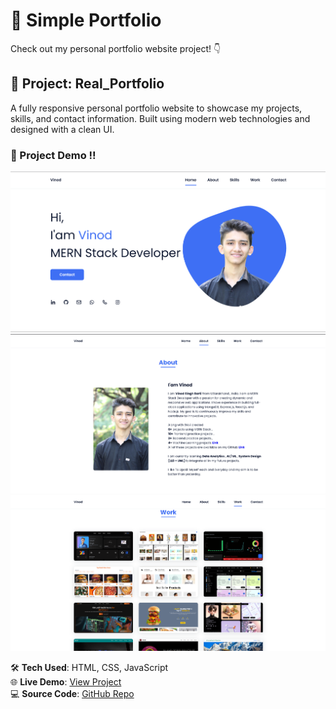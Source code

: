 
# 💼 Simple Portfolio 

Check out my personal portfolio website project! 👇

## 🎯 Project: Real_Portfolio

A fully responsive personal portfolio website to showcase my projects, skills, and contact information. Built using modern web technologies and designed with a clean UI.

### 📸 Project Demo !!

![Homepage](https://github.com/Vinod123456183/Coding_Resource/blob/main/Projects%20Images/Real%20Portfolio%20Wine/One.png)
![About Me](https://github.com/Vinod123456183/Coding_Resource/blob/main/Projects%20Images/Real%20Portfolio%20Wine/Two.png)
![Projects Section](https://github.com/Vinod123456183/Coding_Resource/blob/main/Projects%20Images/Real%20Portfolio%20Wine/Three.png)

🛠 **Tech Used**: HTML, CSS, JavaScript  
🌐 **Live Demo**: [View Project](https://real-portfolio-wine.vercel.app/)  
💻 **Source Code**: [GitHub Repo](https://github.com/Vinod123456183/Real_Portfolio_)



